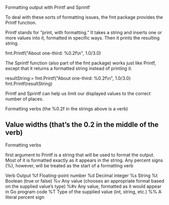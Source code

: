 Formatting output with Printf and Sprintf


To deal with these sorts of formatting issues, the fmt package provides the Printf function. 

Printf stands for “print, with formatting.” It takes a string and inserts one or more values into it, formatted in specific ways. Then it prints the resulting string.

fmt.Printf("About one-third: %0.2f\n", 1.0/3.0)

The Sprintf function (also part of the fmt package) works just like Printf, except that it returns a formatted string instead of printing it.


resultString:= fmt.Printf("About one-third: %0.2f\n", 1.0/3.0)
fmt.Printf(resultString)

Printf and Sprintf can help us limit our displayed values to the correct number of places.

Formatting verbs (the %0.2f in the strings above is a verb)

Value widths (that’s the 0.2 in the middle of the verb)
----------------------------------------------------------------------------------------------------------------------------------------------------
Formatting verbs

first argument to Printf is a string that will be used to format the output. Most of it is formatted exactly as it appears in the string. Any percent signs (%), however, will be treated as the start of a formatting verb

Verb 	Output
%f 	Floating-point number
%d 	Decimal integer
%s 	String
%t 	Boolean (true or false)
%v 	Any value (chooses an appropriate format based on the supplied value’s type)
%#v 	Any value, formatted as it would appear in Go program code
%T 	Type of the supplied value (int, string, etc.)
%% 	A literal percent sign




